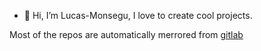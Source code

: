- 👋 Hi, I’m Lucas-Monsegu, I love to create cool projects.

Most of the repos are automatically merrored from [gitlab](https://gitlab.com/Lucas-Monsegu)

<!---
Lucas-Monsegu/Lucas-Monsegu is a ✨ special ✨ repository because its `README.md` (this file) appears on your GitHub profile.
You can click the Preview link to take a look at your changes.
--->

